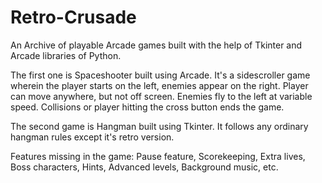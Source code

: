 # Retro-Crusade
An Archive of playable Arcade games built with the help of Tkinter and Arcade libraries of Python.

The first one is Spaceshooter built using Arcade. It's a sidescroller game wherein the player starts on the left, enemies appear on the right. Player can move anywhere, but not off screen. Enemies fly to the left at variable speed. Collisions or player hitting the cross button ends the game.

The second game is Hangman built using Tkinter. It follows any ordinary hangman rules except it's retro version.

Features missing in the game: Pause feature, Scorekeeping, Extra lives, Boss characters, Hints, Advanced levels, Background music, etc.
